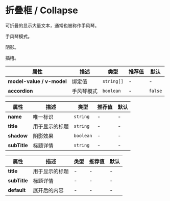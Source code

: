 # 折叠框 / Collapse

可折叠的显示大量文本，通常也被称作手风琴。

<ex-code name="ex-collapse-basic"></ex-code>

<ex-code name="ex-collapse-accordion">

手风琴模式。

</ex-code>

<ex-code name="ex-collapse-shadow">

阴影。

</ex-code>

<ex-code name="ex-collapse-slots">

插槽。

</ex-code>

<ex-footer title="Collapse Attributes">

| 属性                      | 描述       | 类型       | 推荐值 | 默认    |
| ------------------------- | ---------- | ---------- | ------ | ------- |
| **model-value / v-model** | 绑定值     | `string[]` | -      | -       |
| **accordion**             | 手风琴模式 | `boolean`  | -      | `false` |

</ex-footer>

<ex-footer title="Collapse Item Attributes">

| 属性         | 描述           | 类型      | 推荐值 | 默认 |
| ------------ | -------------- | --------- | ------ | ---- |
| **name**     | 唯一标识       | `string`  | -      | -    |
| **title**    | 用于显示的标题 | `string`  | -      | -    |
| **shadow**   | 阴影效果       | `boolean` | -      | -    |
| **subTitle** | 标题详情       | `string`  | -      | -    |

</ex-footer>

<ex-footer title="Collapse Item Slots">

| 属性         | 描述           | 类型 | 推荐值 | 默认 |
| ------------ | -------------- | ---- | ------ | ---- |
| **title**    | 用于显示的标题 | -    | -      | -    |
| **subTitle** | 标题详情       | -    | -      | -    |
| **default**  | 展开后的内容   | -    | -      | -    |

</ex-footer>
